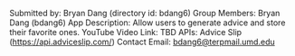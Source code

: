 Submitted by: Bryan Dang (directory id: bdang6)
Group Members: Bryan Dang (bdang6)
App Description: Allow users to generate advice and store their favorite ones.
YouTube Video Link: TBD
APIs: Advice Slip (https://api.adviceslip.com/)
Contact Email: bdang6@terpmail.umd.edu
